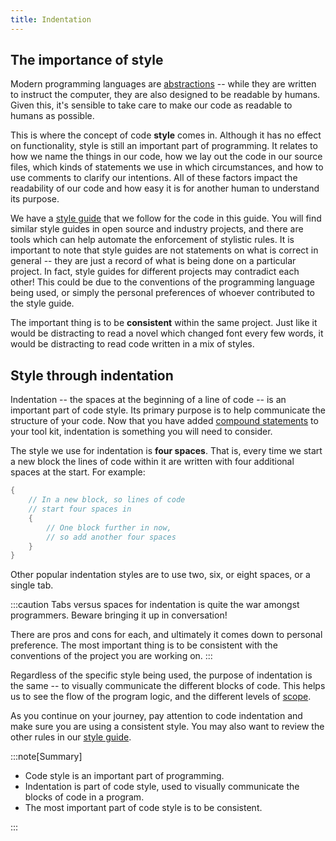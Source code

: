 ```yaml
---
title: Indentation
---
```


## The importance of style

Modern programming languages are [abstractions](/book/part-0-getting-started/1-digital-realities/1-concepts/3-digital-realities-and-abstraction) -- while they are written to instruct the computer, they are also designed to be readable by humans.
Given this, it's sensible to take care to make our code as readable to humans as possible.

This is where the concept of code **style** comes in.
Although it has no effect on functionality, style is still an important part of programming.
It relates to how we name the things in our code, how we lay out the code in our source files, which kinds of statements we use in which circumstances, and how to use comments to clarify our intentions.
All of these factors impact the readability of our code and how easy it is for another human to understand its purpose.

We have a [style guide](/style) that we follow for the code in this guide.
You will find similar style guides in open source and industry projects, and there are tools which can help automate the enforcement of stylistic rules.
It is important to note that style guides are not statements on what is correct in general -- they are just a record of what is being done on a particular project.
In fact, style guides for different projects may contradict each other!
This could be due to the conventions of the programming language being used, or simply the personal preferences of whoever contributed to the style guide.

The important thing is to be **consistent** within the same project.
Just like it would be distracting to read a novel which changed font every few words, it would be distracting to read code written in a mix of styles.

## Style through indentation

Indentation -- the spaces at the beginning of a line of code -- is an important part of code style.
Its primary purpose is to help communicate the structure of your code.
Now that you have added [compound statements](/book/part-1-instructions/3-control-flow/2-trailside/02-0-compound-statement) to your tool kit, indentation is something you will need to consider.

The style we use for indentation is **four spaces**.
That is, every time we start a new block the lines of code within it are written with four additional spaces at the start.
For example:

```c#
{
    // In a new block, so lines of code
    // start four spaces in
    {
        // One block further in now,
        // so add another four spaces
    }
}
```

Other popular indentation styles are to use two, six, or eight spaces, or a single tab.

:::caution
Tabs versus spaces for indentation is quite the war amongst programmers.
Beware bringing it up in conversation!

There are pros and cons for each, and ultimately it comes down to personal preference.
The most important thing is to be consistent with the conventions of the project you are working on.
:::

Regardless of the specific style being used, the purpose of indentation is the same -- to visually communicate the different blocks of code.
This helps us to see the flow of the program logic, and the different levels of [scope](/book/part-1-instructions/3-control-flow/2-trailside/02-1-scope).

As you continue on your journey, pay attention to code indentation and make sure you are using a consistent style.
You may also want to review the other rules in our [style guide](/style).

:::note[Summary]

- Code style is an important part of programming.
- Indentation is part of code style, used to visually communicate the blocks of code in a program.
- The most important part of code style is to be consistent.

:::
